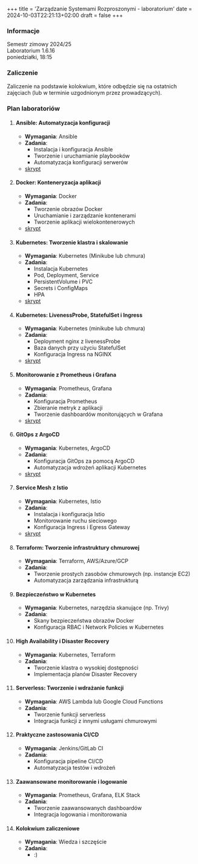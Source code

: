 +++
title = 'Zarządzanie Systemami Rozproszonymi - laboratorium'
date = 2024-10-03T22:21:13+02:00
draft = false
+++

### Informacje

Semestr zimowy 2024/25  
Laboratorium 1.6.16  
poniedziałki, 18:15

### Zaliczenie

Zaliczenie na podstawie kolokwium, które odbędzie się na ostatnich zajęciach (lub w terminie uzgodnionym przez prowadzących).

### Plan laboratoriów

1. #### Ansible: Automatyzacja konfiguracji
   - **Wymagania**: Ansible
   - **Zadania**:
     - Instalacja i konfiguracja Ansible
     - Tworzenie i uruchamianie playbooków
     - Automatyzacja konfiguracji serwerów
   - [skrypt](/jwozniak/labs/0-ansible.pdf)  

2. #### Docker: Konteneryzacja aplikacji
   - **Wymagania**: Docker
   - **Zadania**:
     - Tworzenie obrazów Docker
     - Uruchamianie i zarządzanie kontenerami
     - Tworzenie aplikacji wielokontenerowych
   - [skrypt](/jwozniak/labs/1-docker.pdf)

3. #### Kubernetes: Tworzenie klastra i skalowanie
   - **Wymagania**: Kubernetes (Minikube lub chmura)
   - **Zadania**:
     - Instalacja Kubernetes
     - Pod, Deployment, Service
     - PersistentVolume i PVC
     - Secrets i ConfigMaps
     - HPA
   - [skrypt](/jwozniak/labs/2-kubernetes.pdf)

4. #### Kubernetes: LivenessProbe, StatefulSet i Ingress
   - **Wymagania**: Kubernetes (minikube lub chmura)
   - **Zadania**:
     - Deployment nginx z livenessProbe
     - Baza danych przy użyciu StatefulSet
     - Konfiguracja Ingress na NGINX
   - [skrypt](/jwozniak/labs/3-kubernetes-2.pdf)

5. #### Monitorowanie z Prometheus i Grafana
   - **Wymagania**: Prometheus, Grafana
   - **Zadania**:
     - Konfiguracja Prometheus
     - Zbieranie metryk z aplikacji
     - Tworzenie dashboardów monitorujących w Grafana
   - [skrypt](/jwozniak/labs/4-monitoring.pdf)

6. #### GitOps z ArgoCD
   - **Wymagania**: Kubernetes, ArgoCD
   - **Zadania**:
     - Konfiguracja GitOps za pomocą ArgoCD
     - Automatyzacja wdrożeń aplikacji Kubernetes
   - [skrypt](/jwozniak/labs/5-gitops.pdf)

7. #### Service Mesh z Istio
   - **Wymagania**: Kubernetes, Istio
   - **Zadania**:
     - Instalacja i konfiguracja Istio
     - Monitorowanie ruchu sieciowego
     - Konfiguracja Ingress i Egress Gateway
   - [skrypt](/jwozniak/labs/6-servicemesh.pdf)

8. #### Terraform: Tworzenie infrastruktury chmurowej
   - **Wymagania**: Terraform, AWS/Azure/GCP
   - **Zadania**:
     - Tworzenie prostych zasobów chmurowych (np. instancje EC2)
     - Automatyzacja zarządzania infrastrukturą

9. #### Bezpieczeństwo w Kubernetes
   - **Wymagania**: Kubernetes, narzędzia skanujące (np. Trivy)
   - **Zadania**:
     - Skany bezpieczeństwa obrazów Docker
     - Konfiguracja RBAC i Network Policies w Kubernetes

10. #### High Availability i Disaster Recovery
    - **Wymagania**: Kubernetes, Terraform
    - **Zadania**:
      - Tworzenie klastra o wysokiej dostępności
      - Implementacja planów Disaster Recovery

11. #### Serverless: Tworzenie i wdrażanie funkcji
    - **Wymagania**: AWS Lambda lub Google Cloud Functions
    - **Zadania**:
      - Tworzenie funkcji serverless
      - Integracja funkcji z innymi usługami chmurowymi

12. #### Praktyczne zastosowania CI/CD
    - **Wymagania**: Jenkins/GitLab CI
    - **Zadania**:
      - Konfiguracja pipeline CI/CD
      - Automatyzacja testów i wdrożeń

13. #### Zaawansowane monitorowanie i logowanie
    - **Wymagania**: Prometheus, Grafana, ELK Stack
    - **Zadania**:
      - Tworzenie zaawansowanych dashboardów
      - Integracja logowania i monitorowania

14. #### Kolokwium zaliczeniowe
    - **Wymagania**: Wiedza i szczęście
    - **Zadania**:
      - :)
